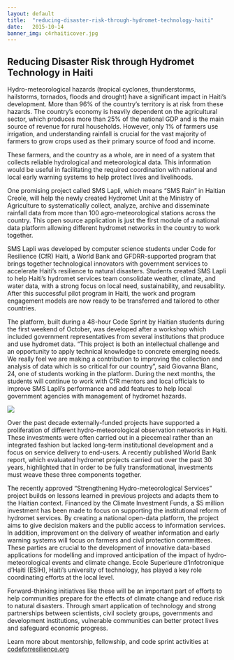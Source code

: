 ```yaml
---
layout: default
title:  "reducing-disaster-risk-through-hydromet-technology-haiti"
date:   2015-10-14
banner_img: c4rhaiticover.jpg 
---
```


Reducing Disaster Risk through Hydromet Technology in Haiti
-----------------------------------------------------------

Hydro-meteorological hazards (tropical cyclones, thunderstorms, hailstorms, tornados, floods and drought) have a significant impact in Haiti’s development. More than 96% of the country’s territory is at risk from these hazards. The country’s economy is heavily dependent on the agricultural sector, which produces more than 25% of the national GDP and is the main source of revenue for rural households.  However, only 1% of farmers use irrigation, and understanding rainfall is crucial for the vast majority of farmers to grow crops used as their primary source of food and income.

These farmers, and the country as a whole, are in need of a system that collects reliable hydrological and meteorological data. This information would be useful in facilitating the required coordination with national and local early warning systems to help protect lives and livelihoods.

One promising project called SMS Lapli, which means “SMS Rain” in Haitian Creole, will help the newly created Hydromet Unit at the Ministry of Agriculture to systematically collect, analyze, archive and disseminate rainfall data from more than 100 agro-meteorological stations across the country. This open source application is just the first module of a national data platform allowing different hydromet networks in the country to work together.

SMS Lapli was developed by computer science students under Code for Resilience (CfR) Haiti, a World Bank and GFDRR-supported program that brings together technological innovators with government services to accelerate Haiti’s resilience to natural disasters. Students created SMS Lapli to help Haiti’s hydromet services team consolidate weather, climate, and water data, with a strong focus on local need, sustainability, and reusability. After this successful pilot program in Haiti, the work and program engagement models are now ready to be transferred and tailored to other countries.

The platform, built during a 48-hour Code Sprint by Haitian students during the first weekend of October, was developed after a workshop which included government representatives from several institutions that produce and use hydromet data. “This project is both an intellectual challenge and an opportunity to apply technical knowledge to concrete emerging needs. We really feel we are making a contribution to improving the collection and analysis of data which is so critical for our country”, said Giovanna Blanc, 24, one of students working in the platform. During the next months, the students will continue to work with CfR mentors and local officials to improve SMS Lapli’s performance and add features to help local government agencies with management of hydromet hazards.

![](https://www.gfdrr.org/sites/default/files/c4rhaiti_wide.png)

Over the past decade externally-funded projects have supported a proliferation of different hydro-meteorological observation networks in Haiti. These investments were often carried out in a piecemeal rather than an integrated fashion but lacked long-term institutional development and a focus on service delivery to end-users. A recently published World Bank report, which evaluated hydromet projects carried out over the past 30 years, highlighted that in order to be fully transformational, investments must weave these three components together.

The recently approved “Strengthening Hydro-meteorological Services” project builds on lessons learned in previous projects and adapts them to the Haitian context. Financed by the Climate Investment Funds, a $5 million investment has been made to focus on supporting the institutional reform of hydromet services. By creating a national open-data platform, the project aims to give decision makers and the public access to information services. In addition, improvement on the delivery of weather information and early warning systems will focus on farmers and civil protection committees. These parties are crucial to the development of innovative data-based applications for modelling and improved anticipation of the impact of hydro-meteorological events and climate change. Ecole Superieure d’Infotronique d’Haiti (ESIH), Haiti’s university of technology, has played a key role coordinating efforts at the local level.

Forward-thinking initiatives like these will be an important part of efforts to help communities prepare for the effects of climate change and reduce risk to natural disasters. Through smart application of technology and strong partnerships between scientists, civil society groups, governments and development institutions, vulnerable communities can better protect lives and safeguard economic progress.

Learn more about mentorship, fellowship, and code sprint activities at [codeforresilience.org](http://www.codeforresilience.org)
